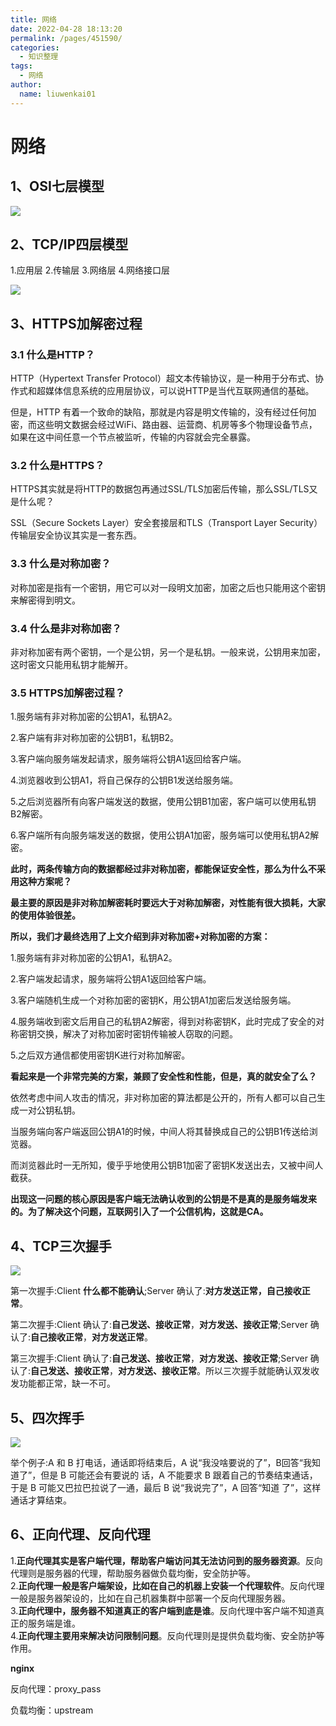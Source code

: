 ```yaml
---
title: 网络
date: 2022-04-28 18:13:20
permalink: /pages/451590/
categories:
  - 知识整理
tags:
  - 网络
author: 
  name: liuwenkai01
---
```


# 网络

## 1、OSI七层模型

![](/blog/img/media/d113fe5b6903acbf0293305c3024c7c1.png) 

## 2、TCP/IP四层模型

1.应用层 2.传输层 3.网络层 4.网络接口层

![](/blog/img/media/c18c4bce5696f5bd8e918bfb376d59c5.png) 

## 3、HTTPS加解密过程

### 3.1 什么是HTTP？

HTTP（Hypertext Transfer Protocol）超文本传输协议，是一种用于分布式、协作式和超媒体信息系统的应用层协议，可以说HTTP是当代互联网通信的基础。

但是，HTTP 有着一个致命的缺陷，那就是内容是明文传输的，没有经过任何加密，而这些明文数据会经过WiFi、路由器、运营商、机房等多个物理设备节点，如果在这中间任意一个节点被监听，传输的内容就会完全暴露。

### 3.2 什么是HTTPS？

HTTPS其实就是将HTTP的数据包再通过SSL/TLS加密后传输，那么SSL/TLS又是什么呢？

SSL（Secure Sockets Layer）安全套接层和TLS（Transport Layer Security）传输层安全协议其实是一套东西。

### 3.3 什么是对称加密？

对称加密是指有一个密钥，用它可以对一段明文加密，加密之后也只能用这个密钥来解密得到明文。

### 3.4 什么是非对称加密？

非对称加密有两个密钥，一个是公钥，另一个是私钥。一般来说，公钥用来加密，这时密文只能用私钥才能解开。

### 3.5 HTTPS加解密过程？

1.服务端有非对称加密的公钥A1，私钥A2。

2.客户端有非对称加密的公钥B1，私钥B2。

3.客户端向服务端发起请求，服务端将公钥A1返回给客户端。

4.浏览器收到公钥A1，将自己保存的公钥B1发送给服务端。

5.之后浏览器所有向客户端发送的数据，使用公钥B1加密，客户端可以使用私钥B2解密。

6.客户端所有向服务端发送的数据，使用公钥A1加密，服务端可以使用私钥A2解密。

**此时，两条传输方向的数据都经过非对称加密，都能保证安全性，那么为什么不采用这种方案呢？**

**最主要的原因是非对称加解密耗时要远大于对称加解密，对性能有很大损耗，大家的使用体验很差。**

**所以，我们才最终选用了上文介绍到非对称加密+对称加密的方案：**

1.服务端有非对称加密的公钥A1，私钥A2。

2.客户端发起请求，服务端将公钥A1返回给客户端。

3.客户端随机生成一个对称加密的密钥K，用公钥A1加密后发送给服务端。

4.服务端收到密文后用自己的私钥A2解密，得到对称密钥K，此时完成了安全的对称密钥交换，解决了对称加密时密钥传输被人窃取的问题。

5.之后双方通信都使用密钥K进行对称加解密。

**看起来是一个非常完美的方案，兼顾了安全性和性能，但是，真的就安全了么？**

依然考虑中间人攻击的情况，非对称加密的算法都是公开的，所有人都可以自己生成一对公钥私钥。

当服务端向客户端返回公钥A1的时候，中间人将其替换成自己的公钥B1传送给浏览器。

而浏览器此时一无所知，傻乎乎地使用公钥B1加密了密钥K发送出去，又被中间人截获。

**出现这一问题的核心原因是客户端无法确认收到的公钥是不是真的是服务端发来的。为了解决这个问题，互联网引入了一个公信机构，这就是CA。**

## 4、TCP三次握手

![](/blog/img/media/103d3cfb5df3aaac8b136c99a1a6c6d6.png)

第一次握手:Client **什么都不能确认**;Server 确认了:**对方发送正常，自己接收正常**。

第二次握手:Client 确认了:**自己发送、接收正常**，**对方发送、接收正常**;Server 确认了:**自己接收正常**，**对方发送正常**。

第三次握手:Client 确认了:**自己发送、接收正常**，**对方发送、接收正常**;Server 确认了:**自己发送、接收正常**，**对方发送、接收正常**。所以三次握手就能确认双发收发功能都正常，缺一不可。

## 5、四次挥手

![](/blog/img/media/798810cd77302dbe4ba13cac20e9da5a.png)

举个例子:A 和 B 打电话，通话即将结束后，A 说“我没啥要说的了”，B回答“我知道了”，但是 B 可能还会有要说的 话，A 不能要求 B 跟着自己的节奏结束通话，于是 B 可能又巴拉巴拉说了一通，最后 B 说“我说完了”，A 回答“知道 了”，这样通话才算结束。

## 6、正向代理、反向代理

1.**正向代理其实是客户端代理，帮助客户端访问其无法访问到的服务器资源**。反向代理则是服务器的代理，帮助服务器做负载均衡，安全防护等。  
2.**正向代理一般是客户端架设，比如在自己的机器上安装一个代理软件**。反向代理一般是服务器架设的，比如在自己机器集群中部署一个反向代理服务器。  
3.**正向代理中，服务器不知道真正的客户端到底是谁**。反向代理中客户端不知道真正的服务端是谁。  
4.**正向代理主要用来解决访问限制问题**。反向代理则是提供负载均衡、安全防护等作用。

**nginx**

反向代理：proxy_pass

负载均衡：upstream
